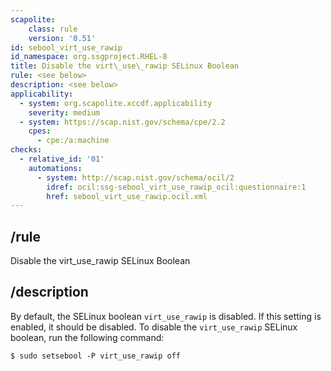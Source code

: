 ```yaml
---
scapolite:
    class: rule
    version: '0.51'
id: sebool_virt_use_rawip
id_namespace: org.ssgproject.RHEL-8
title: Disable the virt\_use\_rawip SELinux Boolean
rule: <see below>
description: <see below>
applicability:
  - system: org.scapolite.xccdf.applicability
    severity: medium
  - system: https://scap.nist.gov/schema/cpe/2.2
    cpes:
      - cpe:/a:machine
checks:
  - relative_id: '01'
    automations:
      - system: http://scap.nist.gov/schema/ocil/2
        idref: ocil:ssg-sebool_virt_use_rawip_ocil:questionnaire:1
        href: sebool_virt_use_rawip.ocil.xml
---
```



## /rule

Disable the virt\_use\_rawip SELinux Boolean

## /description

By
default, the SELinux boolean `virt_use_rawip` is disabled. If this
setting is enabled, it should be disabled. To disable the
`virt_use_rawip` SELinux boolean, run the following command:

``` 
$ sudo setsebool -P virt_use_rawip off
```
